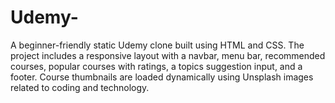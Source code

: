 # Udemy-
A beginner-friendly static Udemy clone built using HTML and CSS. The project includes a responsive layout with a navbar, menu bar, recommended courses, popular courses with ratings, a topics suggestion input, and a footer. Course thumbnails are loaded dynamically using Unsplash images related to coding and technology.
